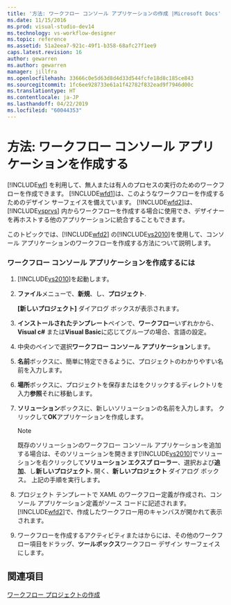 ```yaml
---
title: '方法: ワークフロー コンソール アプリケーションの作成 |Microsoft Docs'
ms.date: 11/15/2016
ms.prod: visual-studio-dev14
ms.technology: vs-workflow-designer
ms.topic: reference
ms.assetid: 51a2eea7-921c-49f1-b358-68afc27f1ee9
caps.latest.revision: 16
author: gewarren
ms.author: gewarren
manager: jillfra
ms.openlocfilehash: 33666c0e5d63d8d4d33d544fcfe18d8c185ce843
ms.sourcegitcommit: 1fc6ee928733e61a1f42782f832ead9f7946d00c
ms.translationtype: HT
ms.contentlocale: ja-JP
ms.lasthandoff: 04/22/2019
ms.locfileid: "60044353"
---
```

# <a name="how-to-create-a-workflow-console-application"></a>方法: ワークフロー コンソール アプリケーションを作成する
[!INCLUDE[wf](../includes/wf-md.md)] を利用して、無人または有人のプロセスの実行のためのワークフローを作成できます。 [!INCLUDE[wfd1](../includes/wfd1-md.md)]は、このようなワークフローを作成するためのデザイン サーフェイスを備えています。 [!INCLUDE[wfd2](../includes/wfd2-md.md)]は、[!INCLUDE[vsprvs](../includes/vsprvs-md.md)] 内からワークフローを作成する場合に使用でき、デザイナーを再ホストする他のアプリケーションに統合することもできます。  
  
 このトピックでは、[!INCLUDE[wfd2](../includes/wfd2-md.md)] の[!INCLUDE[vs2010](../includes/vs2010-md.md)]を使用して、コンソール アプリケーションのワークフローを作成する方法について説明します。  
  
### <a name="to-create-a-workflow-console-application"></a>ワークフロー コンソール アプリケーションを作成するには  
  
1. [!INCLUDE[vs2010](../includes/vs2010-md.md)]を起動します。  
  
2. **ファイル**メニューで、**新規**、し、**プロジェクト**.  
  
     **[新しいプロジェクト]** ダイアログ ボックスが表示されます。  
  
3. **インストールされたテンプレート**ペインで、**ワークフロー**いずれかから、 **Visual c#** または**Visual Basic**に応じてグループの場合、言語の設定。  
  
4. 中央のペインで選択**ワークフロー コンソール アプリケーション**します。  
  
5. **名前**ボックスに、簡単に特定できるように、プロジェクトのわかりやすい名前を入力します。  
  
6. **場所**ボックスに、プロジェクトを保存またはをクリックするディレクトリを入力**参照**それに移動します。  
  
7. **ソリューション**ボックスに、新しいソリューションの名前を入力します。 クリックして**OK**アプリケーションを作成します。  
  
    > [!NOTE]
    >  既存のソリューションのワークフロー コンソール アプリケーションを追加する場合は、そのソリューションを開きます[!INCLUDE[vs2010](../includes/vs2010-md.md)]でソリューションを右クリックして**ソリューション エクスプ ローラー**、選択および**追加**、し**新しいプロジェクト.** 開く、**新しいプロジェクト** ダイアログ ボックス。 上記の手順を実行します。  
  
8. プロジェクト テンプレートで XAML のワークフロー定義が作成され、コンソール アプリケーション定義がソース コードに記述されます。 [!INCLUDE[wfd2](../includes/wfd2-md.md)]で、作成したワークフロー用のキャンバスが開かれて表示されます。  
  
9. ワークフローを作成するアクティビティまたはからには、その他のワークフロー項目をドラッグ、**ツールボックス**ワークフロー デザイン サーフェイスにします。  
  
## <a name="see-also"></a>関連項目  
 [ワークフロー プロジェクトの作成](../workflow-designer/creating-a-workflow-project.md)